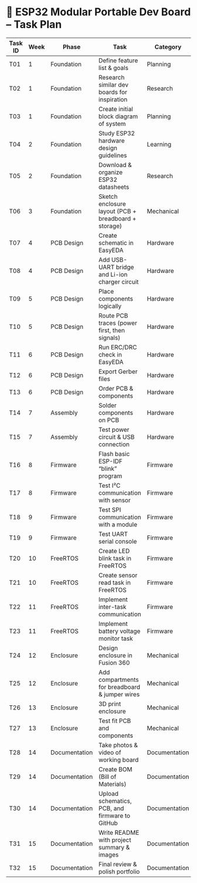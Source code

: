 # 📅 ESP32 Modular Portable Dev Board – Task Plan

| Task ID | Week | Phase | Task | Category | Status | Remarks |
|---------|------|-------|------|----------|--------|---------|
| T01 | 1 | Foundation | Define feature list & goals | Planning |In-Progress |  |
| T02 | 1 | Foundation | Research similar dev boards for inspiration | Research | |  |
| T03 | 1 | Foundation | Create initial block diagram of system | Planning | |  |
| T04 | 2 | Foundation | Study ESP32 hardware design guidelines | Learning | |  |
| T05 | 2 | Foundation | Download & organize ESP32 datasheets | Research | |  |
| T06 | 3 | Foundation | Sketch enclosure layout (PCB + breadboard + storage) | Mechanical | |  |
| T07 | 4 | PCB Design | Create schematic in EasyEDA | Hardware | |  |
| T08 | 4 | PCB Design | Add USB-UART bridge and Li-ion charger circuit | Hardware | |  |
| T09 | 5 | PCB Design | Place components logically | Hardware | |  |
| T10 | 5 | PCB Design | Route PCB traces (power first, then signals) | Hardware | |  |
| T11 | 6 | PCB Design | Run ERC/DRC check in EasyEDA | Hardware | |  |
| T12 | 6 | PCB Design | Export Gerber files | Hardware | |  |
| T13 | 6 | PCB Design | Order PCB & components | Hardware | |  |
| T14 | 7 | Assembly | Solder components on PCB | Hardware | |  |
| T15 | 7 | Assembly | Test power circuit & USB connection | Hardware | |  |
| T16 | 8 | Firmware | Flash basic ESP-IDF “blink” program | Firmware | |  |
| T17 | 8 | Firmware | Test I²C communication with sensor | Firmware | |  |
| T18 | 9 | Firmware | Test SPI communication with a module | Firmware | |  |
| T19 | 9 | Firmware | Test UART serial console | Firmware | |  |
| T20 | 10 | FreeRTOS | Create LED blink task in FreeRTOS | Firmware | |  |
| T21 | 10 | FreeRTOS | Create sensor read task in FreeRTOS | Firmware | |  |
| T22 | 11 | FreeRTOS | Implement inter-task communication | Firmware | |  |
| T23 | 11 | FreeRTOS | Implement battery voltage monitor task | Firmware | |  |
| T24 | 12 | Enclosure | Design enclosure in Fusion 360 | Mechanical | |  |
| T25 | 12 | Enclosure | Add compartments for breadboard & jumper wires | Mechanical | |  |
| T26 | 13 | Enclosure | 3D print enclosure | Mechanical | |  |
| T27 | 13 | Enclosure | Test fit PCB and components | Mechanical | |  |
| T28 | 14 | Documentation | Take photos & video of working board | Documentation | |  |
| T29 | 14 | Documentation | Create BOM (Bill of Materials) | Documentation | |  |
| T30 | 14 | Documentation | Upload schematics, PCB, and firmware to GitHub | Documentation | |  |
| T31 | 15 | Documentation | Write README with project summary & images | Documentation | |  |
| T32 | 15 | Documentation | Final review & polish portfolio | Documentation | |  |

